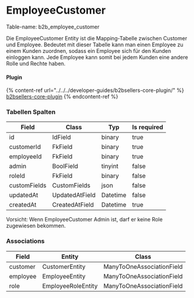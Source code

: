 # EmployeeCustomer

Table-name: b2b\_employee\_customer

Die EmployeeCustomer Entity ist die Mapping-Tabelle zwischen Customer und Employee. Bedeutet mit dieser Tabelle kann man einen Employee zu einem Kunden zuordnen, sodass ein Employee sich für den Kunden einloggen kann. Jede Employee kann somit bei jedem Kunden eine andere Rolle und Rechte haben.

#### Plugin

{% content-ref url="../../../developer-guides/b2bsellers-core-plugin/" %}
[b2bsellers-core-plugin](../../../developer-guides/b2bsellers-core-plugin/)
{% endcontent-ref %}

### Tabellen Spalten

| Field        | Class          | Typ      | Is required |
| ------------ | -------------- | -------- | ----------- |
| id           | IdField        | binary   | true        |
| customerId   | FkField        | binary   | true        |
| employeeId   | FkField        | binary   | true        |
| admin        | BoolField      | tinyint  | false       |
| roleId       | FkField        | binary   | false       |
| customFields | CustomFields   | json     | false       |
| updatedAt    | UpdatedAtField | Datetime | false       |
| createdAt    | CreatedAtField | Datetime | true        |

Vorsicht: Wenn EmployeeCustomer Admin ist, darf er keine Role zugewiesen bekommen.

### Associations

| Field    | Entity             | Class                     |
| -------- | ------------------ | ------------------------- |
| customer | CustomerEntity     | ManyToOneAssociationField |
| employee | EmployeeEntity     | ManyToOneAssociationField |
| role     | EmployeeRoleEntity | ManyToOneAssociationField |
